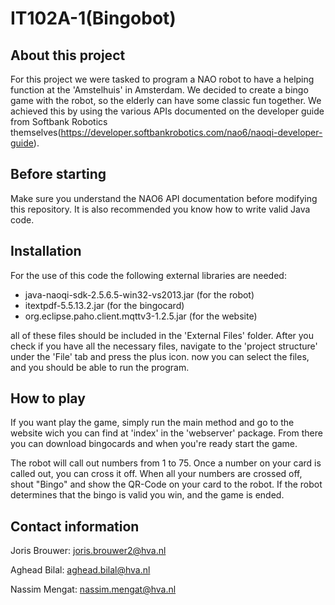 # IT102A-1(Bingobot)

## About this project
For this project we were tasked to program a NAO robot to have
a helping function at the 'Amstelhuis' in Amsterdam. We decided
to create a bingo game with the robot, so the elderly can have some
classic fun together. We achieved this by using the various
APIs documented on the developer guide from Softbank Robotics themselves(https://developer.softbankrobotics.com/nao6/naoqi-developer-guide).

## Before starting
Make sure you understand the NAO6 API documentation before modifying this repository. It is also recommended you know how to
write valid Java code.

## Installation
For the use of this code the following external libraries are needed:
- java-naoqi-sdk-2.5.6.5-win32-vs2013.jar (for the robot)
- itextpdf-5.5.13.2.jar (for the bingocard)
- org.eclipse.paho.client.mqttv3-1.2.5.jar (for the website)

all of these files should be included in the 'External Files' folder.
After you check if you have all the necessary files, navigate to the
'project structure' under the 'File' tab and press the plus icon. now you
can select the files, and you should be able to run the program.


## How to play
If you want play the game, simply run the main method and go to the
website wich you can find at 'index' in the 'webserver' package.
From there you can download bingocards and when you're ready start
the game.

The robot will call out numbers from 1 to 75. Once a number on your card
is called out, you can cross it off. When all your numbers are crossed off, shout
"Bingo" and show the QR-Code on your card to the robot. If the robot determines
that the bingo is valid you win, and the game is ended.

## Contact information
Joris Brouwer:  joris.brouwer2@hva.nl

Aghead Bilal:   aghead.bilal@hva.nl

Nassim Mengat:  nassim.mengat@hva.nl
